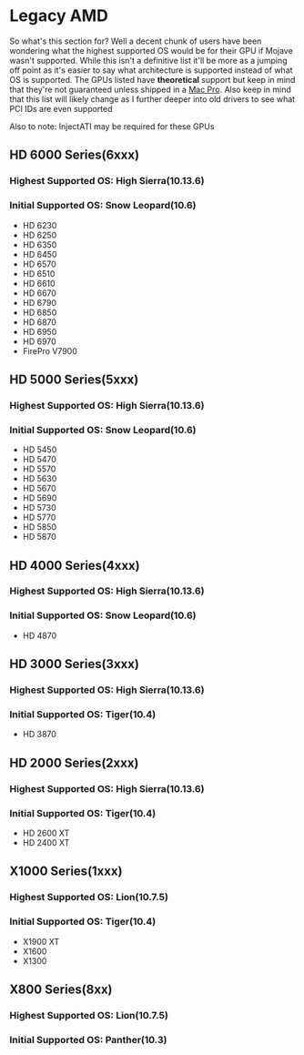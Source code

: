 # Legacy AMD

So what's this section for? Well a decent chunk of users have been wondering what the highest supported OS would be for their GPU if Mojave wasn't supported. While this isn't a definitive list it'll be more as a jumping off point as it's easier to say what architecture is supported instead of what OS is supported. The GPUs listed have **theoretical** support but keep in mind that they're not guaranteed unless shipped in a [Mac Pro](https://support.apple.com/en-lamr/HT201805). Also keep in mind that this list will likely change as I further deeper into old drivers to see what PCI IDs are even supported

Also to note: InjectATI may be required for these GPUs

## HD 6000 Series(6xxx)
### Highest Supported OS: High Sierra(10.13.6)
### Initial Supported OS: Snow Leopard(10.6)

* HD 6230
* HD 6250
* HD 6350
* HD 6450
* HD 6570
* HD 6510
* HD 6610
* HD 6670
* HD 6790
* HD 6850
* HD 6870
* HD 6950
* HD 6970
* FirePro V7900

## HD 5000 Series(5xxx)
### Highest Supported OS: High Sierra(10.13.6)
### Initial Supported OS: Snow Leopard(10.6)

* HD 5450
* HD 5470
* HD 5570
* HD 5630
* HD 5670
* HD 5690
* HD 5730
* HD 5770
* HD 5850
* HD 5870 

## HD 4000 Series(4xxx)
### Highest Supported OS: High Sierra(10.13.6)
### Initial Supported OS: Snow Leopard(10.6)

* HD 4870

## HD 3000 Series(3xxx)
### Highest Supported OS: High Sierra(10.13.6)
### Initial Supported OS: Tiger(10.4)

* HD 3870

## HD 2000 Series(2xxx)
### Highest Supported OS: High Sierra(10.13.6)
### Initial Supported OS: Tiger(10.4)

* HD 2600 XT
* HD 2400 XT

## X1000 Series(1xxx)
### Highest Supported OS: Lion(10.7.5)
### Initial Supported OS: Tiger(10.4)

* X1900 XT
* X1600
* X1300

## X800 Series(8xx)
### Highest Supported OS: Lion(10.7.5)
### Initial Supported OS: Panther(10.3)